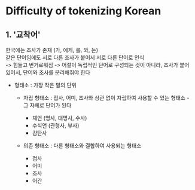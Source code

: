 # Difficulty of tokenizing Korean

## 1. '교착어'
한국에는 조사가 존재 (가, 에게, 를, 와, 는)   
같은 단어임에도 서로 다른 조사가 붙어서 서로 다른 단어로 인식   
-> 힘들고 번거로워짐
-> 어절이 독립적인 단어로 구성되는 것이 아니라, 조사가 붙어 있어서, 단어와 조사를 분리해줘야 한다   

* 형태소 : 가장 작은 말의 단위   

	* 자립 형태소 : 접사, 어미, 조사와 상관 없이 자립하여 사용할 수 있는 형태소 - 그 자체로 단어가 된다   
		* 체언 (명사, 대명사, 수사)
		* 수식언 (관형사, 부사)
		* 감탄사

	* 의존 형태소 : 다른 형태소와 결합하여 사용되는 형태소
		* 접사
		* 어미 
		* 조사
		* 어간
